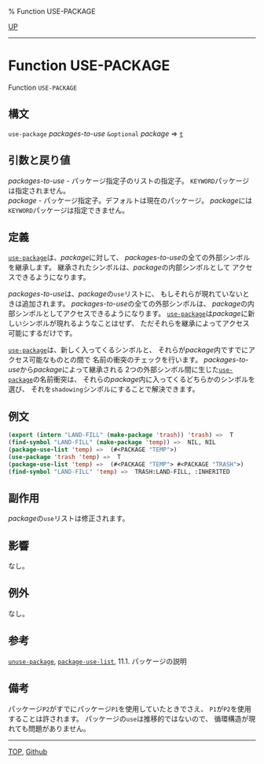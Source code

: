 % Function USE-PACKAGE

[UP](11.2.html)  

---

# Function **USE-PACKAGE**


Function `USE-PACKAGE`


## 構文

`use-package` *packages-to-use* `&optional` *package* => [`t`](5.3.t-variable.html)


## 引数と戻り値

*packages-to-use* - パッケージ指定子のリストの指定子。
`KEYWORD`パッケージは指定されません。  
*package* - パッケージ指定子。デフォルトは現在のパッケージ。
*package*には`KEYWORD`パッケージは指定できません。


## 定義

[`use-package`](11.2.use-package.html)は、*package*に対して、
*packages-to-use*の全ての外部シンボルを継承します。
継承されたシンボルは、*package*の内部シンボルとして
アクセスできるようになります。

*packages-to-use*は、*package*の`use`リストに、
もしそれらが現れていないときは追加されます。
*packages-to-use*の全ての外部シンボルは、
*package*の内部シンボルとしてアクセスできるようになります。
[`use-package`](11.2.use-package.html)は*package*に新しいシンボルが現れるようなことはせず、
ただそれらを継承によってアクセス可能にするだけです。

[`use-package`](11.2.use-package.html)は、新しく入ってくるシンボルと、
それらが*package*内ですでにアクセス可能なものとの間で
名前の衝突のチェックを行います。
*packages-to-use*から*package*によって継承される
2つの外部シンボル間に生じた[`use-package`](11.2.use-package.html)の名前衝突は、
それらの*package*内に入ってくるどちらかのシンボルを選び、
それを`shadowing`シンボルにすることで解決できます。


## 例文

```lisp
(export (intern "LAND-FILL" (make-package 'trash)) 'trash) =>  T
(find-symbol "LAND-FILL" (make-package 'temp)) =>  NIL, NIL
(package-use-list 'temp) =>  (#<PACKAGE "TEMP">)
(use-package 'trash 'temp) =>  T
(package-use-list 'temp) =>  (#<PACKAGE "TEMP"> #<PACKAGE "TRASH">)
(find-symbol "LAND-FILL" 'temp) =>  TRASH:LAND-FILL, :INHERITED
```


## 副作用

*package*の`use`リストは修正されます。


## 影響

なし。


## 例外

なし。


## 参考

[`unuse-package`](11.2.unuse-package.html),
[`package-use-list`](11.2.package-use-list.html),
11.1. パッケージの説明


## 備考

パッケージ`P2`がすでにパッケージ`P1`を使用していたときでさえ、
`P1`が`P2`を使用することは許されます。
パッケージの`use`は推移的ではないので、
循環構造が現れても問題がありません。


---
[TOP](index.html),  [Github](https://github.com/nptcl/npt-japanese)

